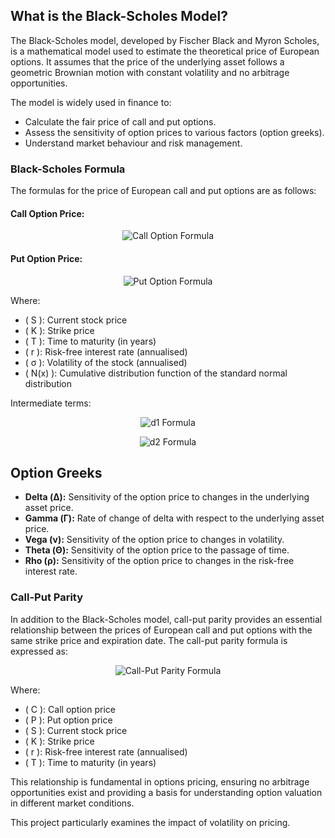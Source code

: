 ## What is the Black-Scholes Model?

The Black-Scholes model, developed by Fischer Black and Myron Scholes, is a mathematical model used to estimate the theoretical price of European options. It assumes that the price of the underlying asset follows a geometric Brownian motion with constant volatility and no arbitrage opportunities.

The model is widely used in finance to:

- Calculate the fair price of call and put options.
- Assess the sensitivity of option prices to various factors (option greeks).
- Understand market behaviour and risk management.

### Black-Scholes Formula

The formulas for the price of European call and put options are as follows:

#### Call Option Price:

<p align="center">
    <img src="https://latex.codecogs.com/png.latex?C%20%3D%20S%20N%28d_1%29%20-%20K%20e%5E%7B-rT%7D%20N%28d_2%29" alt="Call Option Formula"/>
</p>

#### Put Option Price:

<p align="center">
    <img src="https://latex.codecogs.com/png.latex?P%20%3D%20K%20e%5E%7B-rT%7D%20N%28-d_2%29%20-%20S%20N%28-d_1%29" alt="Put Option Formula"/>
</p>

Where:

- \( S \): Current stock price
- \( K \): Strike price
- \( T \): Time to maturity (in years)
- \( r \): Risk-free interest rate (annualised)
- \( σ ): Volatility of the stock (annualised)
- \( N(x) \): Cumulative distribution function of the standard normal distribution

Intermediate terms:

<p align="center">
    <img src="https://latex.codecogs.com/png.latex?d_1%20%3D%20%5Cfrac%7B%5Cln%28S%2FK%29%20%2B%20%28r%20%2B%20%5Csigma%5E2%2F2%29T%7D%7B%5Csigma%5Csqrt%7BT%7D%7D" alt="d1 Formula"/>
</p>
<p align="center">
    <img src="https://latex.codecogs.com/png.latex?d_2%20%3D%20d_1%20-%20%5Csigma%5Csqrt%7BT%7D" alt="d2 Formula"/>
</p>

<!DOCTYPE html>
<html lang="en">
<body>
    <h2>Option Greeks</h2>
    <ul>
        <li><strong>Delta (Δ):</strong> Sensitivity of the option price to changes in the underlying asset price.</li>
        <li><strong>Gamma (Γ):</strong> Rate of change of delta with respect to the underlying asset price.</li>
        <li><strong>Vega (ν):</strong> Sensitivity of the option price to changes in volatility.</li>
        <li><strong>Theta (Θ):</strong> Sensitivity of the option price to the passage of time.</li>
        <li><strong>Rho (ρ):</strong> Sensitivity of the option price to changes in the risk-free interest rate.</li>
    </ul>
</body>
</html>

### Call-Put Parity

In addition to the Black-Scholes model, call-put parity provides an essential relationship between the prices of European call and put options with the same strike price and expiration date. The call-put parity formula is expressed as:

<p align="center">
    <img src="https://latex.codecogs.com/png.latex?C%20-%20P%20%3D%20S%20-%20K%20e%5E%7B-rT%7D" alt="Call-Put Parity Formula"/>
</p>

Where:

- \( C \): Call option price
- \( P \): Put option price
- \( S \): Current stock price
- \( K \): Strike price
- \( r \): Risk-free interest rate (annualised)
- \( T \): Time to maturity (in years)

This relationship is fundamental in options pricing, ensuring no arbitrage opportunities exist and providing a basis for understanding option valuation in different market conditions.

This project particularly examines the impact of volatility on pricing. 
